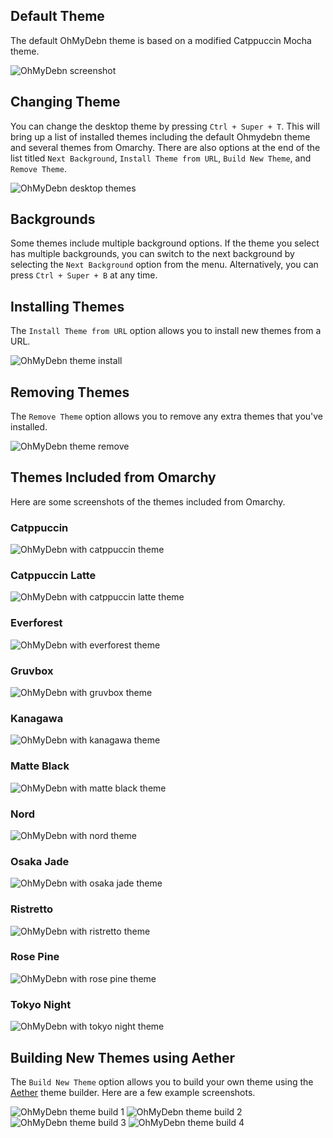 ## Default Theme

The default OhMyDebn theme is based on a modified Catppuccin Mocha theme.

![OhMyDebn screenshot](https://raw.githubusercontent.com/dougburks/ohmydebn-docs/refs/heads/main/images/ohmydebn.png)

## Changing Theme

You can change the desktop theme by pressing `Ctrl + Super + T`. This will bring up a list of installed themes including the default Ohmydebn theme and several themes from Omarchy. There are also options at the end of the list titled `Next Background`, `Install Theme from URL`, `Build New Theme`, and `Remove Theme`.

![OhMyDebn desktop themes](https://raw.githubusercontent.com/dougburks/ohmydebn-docs/refs/heads/main/images/ohmydebn-theme-set-gui.png)
## Backgrounds

Some themes include multiple background options. If the theme you select has multiple backgrounds, you can switch to the next background by selecting the `Next Background` option from the menu. Alternatively, you can press `Ctrl + Super + B` at any time.

## Installing Themes

The `Install Theme from URL` option allows you to install new themes from a URL.

![OhMyDebn theme install](https://raw.githubusercontent.com/dougburks/ohmydebn-docs/refs/heads/main/images/ohmydebn-theme-install.png)
## Removing Themes

The `Remove Theme` option allows you to remove any extra themes that you've installed.

![OhMyDebn theme remove](https://raw.githubusercontent.com/dougburks/ohmydebn-docs/refs/heads/main/images/ohmydebn-theme-remove.png)
## Themes Included from Omarchy

Here are some screenshots of the themes included from Omarchy.

### Catppuccin

![OhMyDebn with catppuccin theme](https://raw.githubusercontent.com/dougburks/ohmydebn-docs/refs/heads/main/images/ohmydebn-theme-catppuccin.png)

### Catppuccin Latte

![OhMyDebn with catppuccin latte theme](https://raw.githubusercontent.com/dougburks/ohmydebn-docs/refs/heads/main/images/ohmydebn-theme-catppuccin-latte.png)

### Everforest

![OhMyDebn with everforest theme](https://raw.githubusercontent.com/dougburks/ohmydebn-docs/refs/heads/main/images/ohmydebn-theme-everforest.png)

### Gruvbox

![OhMyDebn with gruvbox theme](https://raw.githubusercontent.com/dougburks/ohmydebn-docs/refs/heads/main/images/ohmydebn-theme-gruvbox.png)

### Kanagawa

![OhMyDebn with kanagawa theme](https://raw.githubusercontent.com/dougburks/ohmydebn-docs/refs/heads/main/images/ohmydebn-theme-kanagawa.png)

### Matte Black

![OhMyDebn with matte black theme](https://raw.githubusercontent.com/dougburks/ohmydebn-docs/refs/heads/main/images/ohmydebn-theme-matte-black.png)

### Nord

![OhMyDebn with nord theme](https://raw.githubusercontent.com/dougburks/ohmydebn-docs/refs/heads/main/images/ohmydebn-theme-nord.png)

### Osaka Jade

![OhMyDebn with osaka jade theme](https://raw.githubusercontent.com/dougburks/ohmydebn-docs/refs/heads/main/images/ohmydebn-theme-osaka-jade.png)

### Ristretto

![OhMyDebn with ristretto theme](https://raw.githubusercontent.com/dougburks/ohmydebn-docs/refs/heads/main/images/ohmydebn-theme-ristretto.png)

### Rose Pine

![OhMyDebn with rose pine theme](https://raw.githubusercontent.com/dougburks/ohmydebn-docs/refs/heads/main/images/ohmydebn-theme-rose-pine.png)

### Tokyo Night

![OhMyDebn with tokyo night theme](https://raw.githubusercontent.com/dougburks/ohmydebn-docs/refs/heads/main/images/ohmydebn-theme-tokyo-night.png)

## Building New Themes using Aether

The `Build New Theme` option allows you to build your own theme using the [Aether](https://github.com/bjarneo/aether) theme builder. Here are a few example screenshots.

![OhMyDebn theme build 1](https://raw.githubusercontent.com/dougburks/ohmydebn-docs/refs/heads/main/images/ohmydebn-aether-1.png)
![OhMyDebn theme build 2](https://raw.githubusercontent.com/dougburks/ohmydebn-docs/refs/heads/main/images/ohmydebn-aether-2.png)
![OhMyDebn theme build 3](https://raw.githubusercontent.com/dougburks/ohmydebn-docs/refs/heads/main/images/ohmydebn-aether-3.png)
![OhMyDebn theme build 4](https://raw.githubusercontent.com/dougburks/ohmydebn-docs/refs/heads/main/images/ohmydebn-aether-4.png)
